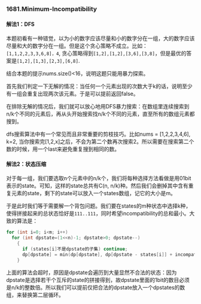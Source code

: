 ### 1681.Minimum-Incompatibility

#### 解法1：DFS
本题初看有一种错觉，以为小的数字应该尽量和小的数字分在一组，大的数字应该尽量和大的数字分在一组。但是这个贪心策略不成立。比如：```[1,1,2,2,3,3,6,8]，4```, 贪心策略得到```[1,2],[1,2],[3,6],[3,8]```，但是最优的答案是```[1,2],[1,3],[2,3],[6,8]```.

结合本题的提示nums.size()<16，说明这题只能用暴力探索。

首先我们判定一下无解的情况：当任何一个元素出现的次数大于k的话，说明至少有一组会重复出现两次该元素。于是可以提前返回false。

在排除无解的情况后，我们就可以放心地用DFS暴力搜索：在数组里连续搜索到n/k个不同的元素后，再从头开始搜索找n/k个不同的元素，直至所有的数组元素都搜到。

dfs搜索算法中有一个常见而且非常重要的剪枝技巧。比如nums = [1,2,2,3,4,6], k=2, 当你搜索完[1,2,x]之后，不会为第二个数再次搜索2。所以需要在搜索第二个数的时候，用一个last来避免重复搜到相同的数。

#### 解法2：状态压缩
对于每一组，我们要选取n个元素中的n/k个，我们将每种选择方法看做是用01bit表示的state。可知，这样的state总共有C(n, n/k)种。然后我们会删掉其中含有重复元素的state，剩下的state可以放入一个states数组，记它的大小是m。

于是此时我们等于需要解一个背包问题。我们要在states的m种状态中选择k种，使得拼接起来的总状态恰好是```111..111```，同时希望incompatibility的总和最小。大致的算法是：
```cpp
for (int i=0; i<m; i++)
  for (int dpstate=(1<<n)-1; dpstate>0; dpstate--)
    {
      if (states[i]不是dpstate的子集) continue;
      dp[dpstate] = min(dp[dpstate], dp[dpstate - states[i]] + incompatibility[i]);
    }
```
上面的算法会超时，原因是dpstate会遍历到大量显然不合法的状态：因为dpstate是选择若干个互斥的state的拼接得到，故dpstate里面的1bit的数目必须是n/k的整数倍。所以我们可以提前仅把合法的dpstate放入一个dpstates的数组，来替换第二层循环。

